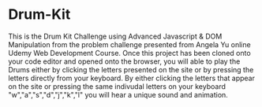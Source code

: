 # Drum-Kit

This is the Drum Kit Challenge using Advanced Javascript & DOM Manipulation from the problem challenge presented from Angela Yu online Udemy Web Development Course. 
Once this project has been cloned onto your code editor and opened onto the browser, you will able to play the Drums either by clicking the letters presented on the site or by pressing the letters directly from your keyboard.
By either clicking the letters that appear on the site  or pressing the same indivudal letters on your keyboard "w","a","s","d","j","k","l" you will hear a unique sound and animation.
